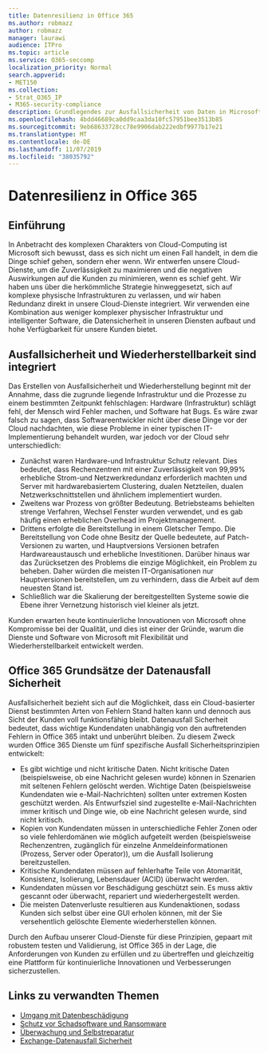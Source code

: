 ```yaml
---
title: Datenresilienz in Office 365
ms.author: robmazz
author: robmazz
manager: laurawi
audience: ITPro
ms.topic: article
ms.service: O365-seccomp
localization_priority: Normal
search.appverid:
- MET150
ms.collection:
- Strat_O365_IP
- M365-security-compliance
description: Grundlegendes zur Ausfallsicherheit von Daten in Microsoft Office 365.
ms.openlocfilehash: 4bdd46689ca0dd9caa3da10fc57951bee3513b85
ms.sourcegitcommit: 9eb68633728cc78e9906dab222edbf9977b17e21
ms.translationtype: MT
ms.contentlocale: de-DE
ms.lasthandoff: 11/07/2019
ms.locfileid: "38035792"
---
```

# <a name="data-resiliency-in-office-365"></a>Datenresilienz in Office 365

## <a name="introduction"></a>Einführung

In Anbetracht des komplexen Charakters von Cloud-Computing ist Microsoft sich bewusst, dass es sich nicht um einen Fall handelt, in dem die Dinge schief gehen, sondern eher wenn. Wir entwerfen unsere Cloud-Dienste, um die Zuverlässigkeit zu maximieren und die negativen Auswirkungen auf die Kunden zu minimieren, wenn es schief geht. Wir haben uns über die herkömmliche Strategie hinweggesetzt, sich auf komplexe physische Infrastrukturen zu verlassen, und wir haben Redundanz direkt in unsere Cloud-Dienste integriert. Wir verwenden eine Kombination aus weniger komplexer physischer Infrastruktur und intelligenter Software, die Datensicherheit in unseren Diensten aufbaut und hohe Verfügbarkeit für unsere Kunden bietet. 

## <a name="resiliency-and-recoverability-are-built-in"></a>Ausfallsicherheit und Wiederherstellbarkeit sind integriert 

Das Erstellen von Ausfallsicherheit und Wiederherstellung beginnt mit der Annahme, dass die zugrunde liegende Infrastruktur und die Prozesse zu einem bestimmten Zeitpunkt fehlschlagen: Hardware (Infrastruktur) schlägt fehl, der Mensch wird Fehler machen, und Software hat Bugs. Es wäre zwar falsch zu sagen, dass Softwareentwickler nicht über diese Dinge vor der Cloud nachdachten, wie diese Probleme in einer typischen IT-Implementierung behandelt wurden, war jedoch vor der Cloud sehr unterschiedlich:

- Zunächst waren Hardware-und Infrastruktur Schutz relevant. Dies bedeutet, dass Rechenzentren mit einer Zuverlässigkeit von 99,99% erhebliche Strom-und Netzwerkredundanz erforderlich machten und Server mit hardwarebasiertem Clustering, dualen Netzteilen, dualen Netzwerkschnittstellen und ähnlichem implementiert wurden. 
- Zweitens war Prozess von größter Bedeutung. Betriebsteams behielten strenge Verfahren, Wechsel Fenster wurden verwendet, und es gab häufig einen erheblichen Overhead im Projektmanagement. 
- Drittens erfolgte die Bereitstellung in einem Gletscher Tempo. Die Bereitstellung von Code ohne Besitz der Quelle bedeutete, auf Patch-Versionen zu warten, und Hauptversions Versionen betrafen Hardwareaustausch und erhebliche Investitionen. Darüber hinaus war das Zurücksetzen des Problems die einzige Möglichkeit, ein Problem zu beheben. Daher würden die meisten IT-Organisationen nur Hauptversionen bereitstellen, um zu verhindern, dass die Arbeit auf dem neuesten Stand ist. 
- Schließlich war die Skalierung der bereitgestellten Systeme sowie die Ebene ihrer Vernetzung historisch viel kleiner als jetzt. 

Kunden erwarten heute kontinuierliche Innovationen von Microsoft ohne Kompromisse bei der Qualität, und dies ist einer der Gründe, warum die Dienste und Software von Microsoft mit Flexibilität und Wiederherstellbarkeit entwickelt werden. 

## <a name="office-365-data-resiliency-principles"></a>Office 365 Grundsätze der Datenausfall Sicherheit

Ausfallsicherheit bezieht sich auf die Möglichkeit, dass ein Cloud-basierter Dienst bestimmten Arten von Fehlern Stand halten kann und dennoch aus Sicht der Kunden voll funktionsfähig bleibt. Datenausfall Sicherheit bedeutet, dass wichtige Kundendaten unabhängig von den auftretenden Fehlern in Office 365 intakt und unberührt bleiben. Zu diesem Zweck wurden Office 365 Dienste um fünf spezifische Ausfall Sicherheitsprinzipien entwickelt:

- Es gibt wichtige und nicht kritische Daten. Nicht kritische Daten (beispielsweise, ob eine Nachricht gelesen wurde) können in Szenarien mit seltenen Fehlern gelöscht werden. Wichtige Daten (beispielsweise Kundendaten wie e-Mail-Nachrichten) sollten unter extremen Kosten geschützt werden. Als Entwurfsziel sind zugestellte e-Mail-Nachrichten immer kritisch und Dinge wie, ob eine Nachricht gelesen wurde, sind nicht kritisch. 
- Kopien von Kundendaten müssen in unterschiedliche Fehler Zonen oder so viele fehlerdomänen wie möglich aufgeteilt werden (beispielsweise Rechenzentren, zugänglich für einzelne Anmeldeinformationen (Prozess, Server oder Operator)), um die Ausfall Isolierung bereitzustellen. 
- Kritische Kundendaten müssen auf fehlerhafte Teile von Atomarität, Konsistenz, Isolierung, Lebensdauer (ACID) überwacht werden. 
- Kundendaten müssen vor Beschädigung geschützt sein. Es muss aktiv gescannt oder überwacht, repariert und wiederhergestellt werden. 
- Die meisten Datenverluste resultieren aus Kundenaktionen, sodass Kunden sich selbst über eine GUI erholen können, mit der Sie versehentlich gelöschte Elemente wiederherstellen können. 
 
Durch den Aufbau unserer Cloud-Dienste für diese Prinzipien, gepaart mit robustem testen und Validierung, ist Office 365 in der Lage, die Anforderungen von Kunden zu erfüllen und zu übertreffen und gleichzeitig eine Plattform für kontinuierliche Innovationen und Verbesserungen sicherzustellen. 

## <a name="related-links"></a>Links zu verwandten Themen

- [Umgang mit Datenbeschädigung](office-365-dealing-with-data-corruption.md)
- [Schutz vor Schadsoftware und Ransomware](office-365-malware-and-ransomware-protection.md)
- [Überwachung und Selbstreparatur](office-365-monitoring-and-self-healing.md)
- [Exchange-Datenausfall Sicherheit](office-365-exchange-data-resiliency.md)